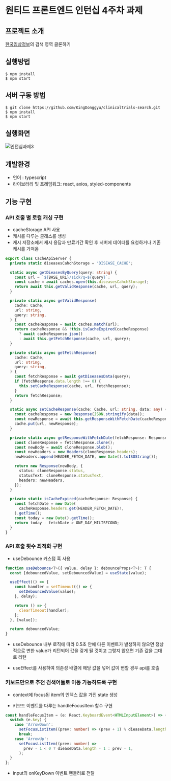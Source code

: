 # 원티드 프론트엔드 인턴십 4주차 과제

## 프로젝트 소개

[한국임상정보](https://github.com/facebook/react/issues)의 검색 영역 클론하기

## 실행방법

```
$ npm install
$ npm start
```

## 서버 구동 방법

```
$ git clone https://github.com/KingDonggyu/clinicaltrials-search.git
$ npm install
$ npm start
```

## 실행화면
![인턴십과제3](https://github.com/wjstjdus96/pre-onboarding-11th-4/assets/77755620/44434173-ea00-432f-8606-69dfeda97952)


## 개발환경

- 언어 : typescript
- 라이브러리 및 프레임워크: react, axios, styled-components

## 기능 구현

### API 호출 별 로컬 캐싱 구현

- cacheStorage API 사용
- 캐시를 다루는 클래스를 생성
- 캐시 저장소에서 캐시 응답과 만료기간 확인 후 서버에 데이터를 요청하거나 기존 캐시를 가져옴

```typescript
export class CacheApiServer {
  private static diseasesCahchStorage = 'DISEASE_CACHE';

  static async getDieasesByQuery(query: string) {
    const url = `${BASE_URL}/sick?q=${query}`;
    const cache = await caches.open(this.diseasesCahchStorage);
    return await this.getValidResponse(cache, url, query);
  }

  private static async getValidResponse(
    cache: Cache,
    url: string,
    query: string,
  ) {
    const cacheResponse = await caches.match(url);
    return cacheResponse && !this.isCacheExpired(cacheResponse)
      ? await cacheResponse.json()
      : await this.getFetchResponse(cache, url, query);
  }

  private static async getFetchResponse(
    cache: Cache,
    url: string,
    query: string,
  ) {
    const fetchResponse = await getDiseasesData(query);
    if (fetchResponse.data.length !== 0) {
      this.setCacheResponse(cache, url, fetchResponse);
    }
    return fetchResponse;
  }

  static async setCacheResponse(cache: Cache, url: string, data: any) {
    const cacheResponse = new Response(JSON.stringify(data));
    const newResponse = await this.getResponseWithFetchDate(cacheResponse);
    cache.put(url, newResponse);
  }

  private static async getResponseWithFetchDate(fetchResponse: Response) {
    const cloneResponse = fetchResponse.clone();
    const newBody = await cloneResponse.blob();
    const newHeaders = new Headers(cloneResponse.headers);
    newHeaders.append(HEADER_FETCH_DATE, new Date().toISOString());

    return new Response(newBody, {
      status: cloneResponse.status,
      statusText: cloneResponse.statusText,
      headers: newHeaders,
    });
  }

  private static isCacheExpired(cacheResponse: Response) {
    const fetchDate = new Date(
      cacheResponse.headers.get(HEADER_FETCH_DATE)!,
    ).getTime();
    const today = new Date().getTime();
    return today - fetchDate > ONE_DAY_MILISECOND;
  }
}

```

### API 호출 횟수 최적화 구현

- useDebounce 커스텀 훅 사용

```typescript
function useDebounce<T>({ value, delay }: debounceProps<T>): T {
  const [debouncedValue, setDebouncedValue] = useState(value);

  useEffect(() => {
    const handler = setTimeout(() => {
      setDebouncedValue(value);
    }, delay);

    return () => {
      clearTimeout(handler);
    };
  }, [value]);

  return debouncedValue;
}
```

- useDebounce 내부 로직에 따라 0.5초 안에 다른 이벤트가 발생하지 않으면 정상적으로 변한 value가 리턴되어 값을 갖게 될 것이고 그렇지 않으면 기존 값을 그대로 리턴

- useEffect를 사용하여 의존성 배열에 해당 값을 넣어 값이 변할 경우 api를 호출

### 키보드만으로 추천 검색어들로 이동 가능하도록 구현

- context에 focus된 item의 인덱스 값을 가진 state 생성

- 키보드 이벤트를 다루는 handleFocusItem 함수 구현

```typescript
const handleFocusItem = (e: React.KeyboardEvent<HTMLInputElement>) => {
  switch (e.key) {
    case 'ArrowDown':
      setFocusListItem((prev: number) => (prev + 1) % dieaseData.length);
      break;
    case 'ArrowUp':
      setFocusListItem((prev: number) =>
        prev - 1 < 0 ? dieaseData.length - 1 : prev - 1,
      );
  }
};
```

- input의 onKeyDown 이벤트 핸들러로 전달
